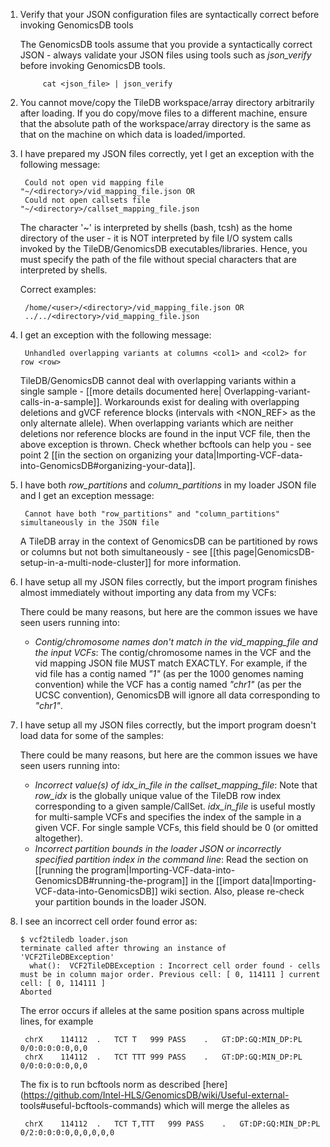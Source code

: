 1. Verify that your JSON configuration files are syntactically correct before invoking GenomicsDB tools

    The GenomicsDB tools assume that you provide a syntactically correct JSON - always validate your JSON files using 
tools such as _json_verify_ before invoking GenomicsDB tools.

            cat <json_file> | json_verify

1. You cannot move/copy the TileDB workspace/array directory arbitrarily after loading. If you do copy/move files to a different machine, ensure that the absolute path of the workspace/array directory is the same as that on the machine on which data is loaded/imported.
1. I have prepared my JSON files correctly, yet I get an exception with the following message:

        Could not open vid mapping file "~/<directory>/vid_mapping_file.json OR
        Could not open callsets file "~/<directory>/callset_mapping_file.json

    The character '~' is interpreted by shells (bash, tcsh) as the home directory of the user - it is NOT interpreted by file I/O system calls invoked by the TileDB/GenomicsDB executables/libraries. Hence, you must specify the path of the file without special characters that are interpreted by shells.
  
    Correct examples:

        /home/<user>/<directory>/vid_mapping_file.json OR
        ../../<directory>/vid_mapping_file.json      

1. I get an exception with the following message:

        Unhandled overlapping variants at columns <col1> and <col2> for row <row>

    TileDB/GenomicsDB cannot deal with overlapping variants within a single sample - [[more details documented here| Overlapping-variant-calls-in-a-sample]]. Workarounds exist for dealing with overlapping deletions and gVCF reference blocks (intervals with \<NON_REF\> as the only alternate allele). When overlapping variants which are neither deletions nor reference blocks are found in the input VCF file, then the above exception is thrown. Check whether bcftools can help you - see point 2 [[in the section on organizing your data|Importing-VCF-data-into-GenomicsDB#organizing-your-data]].
1. I have both _row_partitions_ and _column_partitions_ in my loader JSON file and I get an exception message:

        Cannot have both "row_partitions" and "column_partitions" simultaneously in the JSON file

    A TileDB array in the context of GenomicsDB can be partitioned by rows or columns but not both simultaneously - see [[this page|GenomicsDB-setup-in-a-multi-node-cluster]] for more information.
1. I have setup all my JSON files correctly, but the import program finishes almost immediately without importing any data from my VCFs:

    There could be many reasons, but here are the common issues we have seen users running into:
    * _Contig/chromosome names don't match in the vid_mapping_file and the input VCFs_: The contig/chromosome names in the VCF and the vid mapping JSON file MUST match EXACTLY. For example, if the vid file has a contig named _"1"_ (as per the 1000 genomes naming convention) while the VCF has a contig named _"chr1"_ (as per the UCSC convention), GenomicsDB will ignore all data corresponding to _"chr1"_.

1. I have setup all my JSON files correctly, but the import program doesn't load data for some of the samples:
  
    There could be many reasons, but here are the common issues we have seen users running into:
    * _Incorrect value(s) of idx_in_file in the callset_mapping_file_: Note that _row_idx_ is the globally unique value of the TileDB row index corresponding to a given sample/CallSet. _idx_in_file_ is useful mostly for multi-sample VCFs and specifies the index of the sample in a given VCF. For single sample VCFs, this field should be 0 (or omitted altogether).
    * _Incorrect partition bounds in the loader JSON or incorrectly specified partition index in the command line_: Read the section on [[running the program|Importing-VCF-data-into-GenomicsDB#running-the-program]] in the [[import data|Importing-VCF-data-into-GenomicsDB]] wiki section. Also, please re-check your partition bounds in the loader JSON.

1. I see an incorrect cell order found error as:

    ```
    $ vcf2tiledb loader.json 
    terminate called after throwing an instance of 'VCF2TileDBException'
      what():  VCF2TileDBException : Incorrect cell order found - cells must be in column major order. Previous cell: [ 0, 114111 ] current cell: [ 0, 114111 ]
    Aborted
    ```

    The error occurs if alleles at the same position spans across multiple lines, for example


        chrX	114112	.	TCT	T	999	PASS	.	GT:DP:GQ:MIN_DP:PL	0/0:0:0:0:0,0,0
        chrX	114112	.	TCT	TTT	999	PASS	.	GT:DP:GQ:MIN_DP:PL	0/0:0:0:0:0,0,0


    The fix is to run bcftools norm as described [here](https://github.com/Intel-HLS/GenomicsDB/wiki/Useful-external-
    tools#useful-bcftools-commands) which will merge the alleles as


        chrX	114112	.	TCT	T,TTT	999	PASS	.	GT:DP:GQ:MIN_DP:PL	0/2:0:0:0:0,0,0,0,0,0
